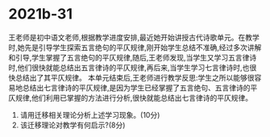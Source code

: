# 2021b-31
王老师是初中语文老师,根据教学进度安排,最近她开始讲授古代诗歌单元。在教学时,她先是引导学生探索五言绝句的平仄规律,刚开始学生总结不准确,经过多次讲解和引导,学生掌握了五言绝句的平仄规律,随后,王老师发现,当学生又学习五言律诗时,他们很快就能总结出五言律诗的平仄规律,再后来,当学生学习七言律诗时,也很快总结出了其平仄规律。
本单元结束后,王老师进行教学反思:学生之所以能够很容易地总结出七言律诗的平仄规律,是因为学生已经掌握了五言绝句、五言律诗的平仄规律,他们利用已掌握的方法进行分析,很快就能总结出七言律诗的平仄规律。

1. 请用迁移相关理论分析上述学习现象。(10分)
2. 该迁移理论对教学有何启示?(8分)
